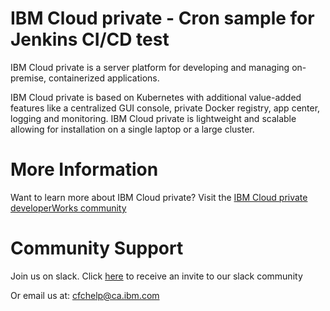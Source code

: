 # IBM Cloud private - Cron sample for Jenkins CI/CD test

IBM Cloud private is a server platform for developing and managing on-premise, containerized applications. 

IBM Cloud private is based on Kubernetes with additional value-added features like a centralized GUI console, private Docker registry, app center, logging and monitoring. IBM Cloud private is lightweight and scalable allowing for installation on a single laptop or a large cluster.

# More Information
Want to learn more about IBM Cloud private?
Visit the [IBM Cloud private developerWorks community](https://www.ibm.com/developerworks/community/wikis/home?lang=en#!/wiki/W1559b1be149d_43b0_881e_9783f38faaff)

# Community Support
Join us on slack. Click [here](http://ibm.biz/BdsHmN) to receive an invite to our slack community

Or email us at: cfchelp@ca.ibm.com
